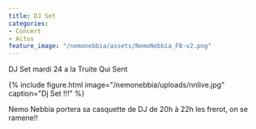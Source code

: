 ```yaml
---
title: DJ Set
categories:
- Concert 
- Actus
feature_image: "/nemonebbia/assets/NemoNebbia_FB-v2.png"
---
```


DJ Set mardi 24 a la Truite Qui Sent

{% include figure.html image="/nemonebbia/uploads/nnlive.jpg" caption="Dj Set !!!" %}

<!-- more -->

Nemo Nebbia  portera sa casquette de DJ de 20h à 22h les frerot, on se ramene!!



